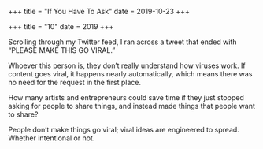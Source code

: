 +++
title = "If You Have To Ask"
date = 2019-10-23
+++

+++
title = "10"
date = 2019
+++

Scrolling through my Twitter feed, I ran across a tweet that ended with “PLEASE MAKE THIS GO VIRAL.”

Whoever this person is, they don’t really understand how viruses work. If content goes viral, it happens nearly automatically, which means there was no need for the request in the first place. 

How many artists and entrepreneurs could save time if they just stopped asking for people to share things, and instead made things that people want to share?

People don’t make things go viral; viral ideas are engineered to spread. Whether intentional or not.